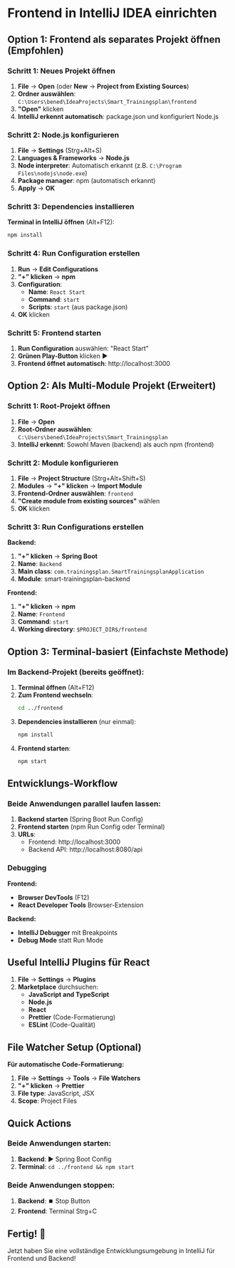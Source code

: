 # Frontend in IntelliJ IDEA einrichten

## Option 1: Frontend als separates Projekt öffnen (Empfohlen)

### Schritt 1: Neues Projekt öffnen
1. **File** → **Open** (oder **New** → **Project from Existing Sources**)
2. **Ordner auswählen**: `C:\Users\bened\IdeaProjects\Smart_Trainingsplan\frontend`
3. **"Open"** klicken
4. **IntelliJ erkennt automatisch**: package.json und konfiguriert Node.js

### Schritt 2: Node.js konfigurieren
1. **File** → **Settings** (Strg+Alt+S)
2. **Languages & Frameworks** → **Node.js**
3. **Node interpreter**: Automatisch erkannt (z.B. `C:\Program Files\nodejs\node.exe`)
4. **Package manager**: npm (automatisch erkannt)
5. **Apply** → **OK**

### Schritt 3: Dependencies installieren
**Terminal in IntelliJ öffnen** (Alt+F12):
```bash
npm install
```

### Schritt 4: Run Configuration erstellen
1. **Run** → **Edit Configurations**
2. **"+" klicken** → **npm**
3. **Configuration**:
   - **Name**: `React Start`
   - **Command**: `start`
   - **Scripts**: `start` (aus package.json)
4. **OK** klicken

### Schritt 5: Frontend starten
1. **Run Configuration** auswählen: "React Start"
2. **Grünen Play-Button** klicken ▶️
3. **Frontend öffnet automatisch**: http://localhost:3000

## Option 2: Als Multi-Module Projekt (Erweitert)

### Schritt 1: Root-Projekt öffnen
1. **File** → **Open**
2. **Root-Ordner auswählen**: `C:\Users\bened\IdeaProjects\Smart_Trainingsplan`
3. **IntelliJ erkennt**: Sowohl Maven (backend) als auch npm (frontend)

### Schritt 2: Module konfigurieren
1. **File** → **Project Structure** (Strg+Alt+Shift+S)
2. **Modules** → **"+" klicken** → **Import Module**
3. **Frontend-Ordner auswählen**: `frontend`
4. **"Create module from existing sources"** wählen
5. **OK** klicken

### Schritt 3: Run Configurations erstellen
**Backend:**
1. **"+" klicken** → **Spring Boot**
2. **Name**: `Backend`
3. **Main class**: `com.trainingsplan.SmartTrainingsplanApplication`
4. **Module**: smart-trainingsplan-backend

**Frontend:**
1. **"+" klicken** → **npm**
2. **Name**: `Frontend`
3. **Command**: `start`
4. **Working directory**: `$PROJECT_DIR$/frontend`

## Option 3: Terminal-basiert (Einfachste Methode)

### Im Backend-Projekt (bereits geöffnet):
1. **Terminal öffnen** (Alt+F12)
2. **Zum Frontend wechseln**:
   ```bash
   cd ../frontend
   ```
3. **Dependencies installieren** (nur einmal):
   ```bash
   npm install
   ```
4. **Frontend starten**:
   ```bash
   npm start
   ```

## Entwicklungs-Workflow

### Beide Anwendungen parallel laufen lassen:
1. **Backend starten** (Spring Boot Run Config)
2. **Frontend starten** (npm Run Config oder Terminal)
3. **URLs**:
   - Frontend: http://localhost:3000
   - Backend API: http://localhost:8080/api

### Debugging
**Frontend:**
- **Browser DevTools** (F12)
- **React Developer Tools** Browser-Extension

**Backend:**
- **IntelliJ Debugger** mit Breakpoints
- **Debug Mode** statt Run Mode

## Useful IntelliJ Plugins für React

1. **File** → **Settings** → **Plugins**
2. **Marketplace** durchsuchen:
   - **JavaScript and TypeScript**
   - **Node.js**
   - **React**
   - **Prettier** (Code-Formatierung)
   - **ESLint** (Code-Qualität)

## File Watcher Setup (Optional)

**Für automatische Code-Formatierung:**
1. **File** → **Settings** → **Tools** → **File Watchers**
2. **"+" klicken** → **Prettier**
3. **File type**: JavaScript, JSX
4. **Scope**: Project Files

## Quick Actions

### Beide Anwendungen starten:
1. **Backend**: ▶️ Spring Boot Config
2. **Terminal**: `cd ../frontend && npm start`

### Beide Anwendungen stoppen:
1. **Backend**: ⏹️ Stop Button
2. **Frontend**: Terminal Strg+C

## Fertig! 🎯

Jetzt haben Sie eine vollständige Entwicklungsumgebung in IntelliJ für Frontend und Backend!